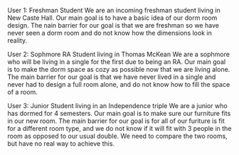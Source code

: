 User 1: Freshman Student
We are an incoming freshman student living in New Caste Hall.
Our main goal is to have a basic idea of our dorm room design.
The nain barrier for our goal is that we are freshman so we have never seen a dorm room and do not know how the dimensions look in reality.

User 2: Sophmore RA Student living in Thomas McKean
We are a sophmore who will be living in a single for the first due to being an RA.
Our main goal is to make the dorm space as cozy as possible now that we are living alone.
The main barrier for our goal is that we have never lived in a single and never had to design a full room alone, and do not know how to fill the space of a room.

User 3: Junior Student living in an Independence triple
We are a junior who has dormed for 4 semesters.
Our main goal is to make sure our furniture fits in our new room.
The main barrier for our goal is for all of our furiture is fit for a different room type, and we do not know if it will fit with 3 people in the room as opposed to our usual double. We need to compare the two rooms, but have no real way to achieve this.
